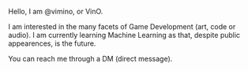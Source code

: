 Hello, I am @vimino, or VinO.

I am interested in the many facets of Game Development (art, code or audio).
I am currently learning Machine Learning as that, despite public appearences, is the future.

You can reach me through a DM (direct message).
